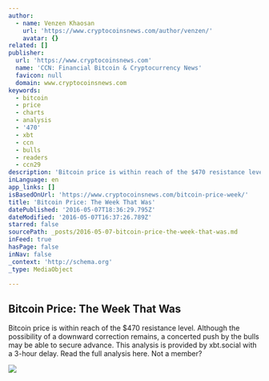 ```yaml
---
author:
  - name: Venzen Khaosan
    url: 'https://www.cryptocoinsnews.com/author/venzen/'
    avatar: {}
related: []
publisher:
  url: 'https://www.cryptocoinsnews.com'
  name: 'CCN: Financial Bitcoin & Cryptocurrency News'
  favicon: null
  domain: www.cryptocoinsnews.com
keywords:
  - bitcoin
  - price
  - charts
  - analysis
  - '470'
  - xbt
  - ccn
  - bulls
  - readers
  - ccn29
description: 'Bitcoin price is within reach of the $470 resistance level. Although the possibility of a downward correction remains, a concerted push by the bulls may be able to secure advance. This analysis is provided by xbt.social with a 3-hour delay. Read the full analysis here. Not a member?'
inLanguage: en
app_links: []
isBasedOnUrl: 'https://www.cryptocoinsnews.com/bitcoin-price-week/'
title: 'Bitcoin Price: The Week That Was'
datePublished: '2016-05-07T18:36:29.795Z'
dateModified: '2016-05-07T16:37:26.789Z'
starred: false
sourcePath: _posts/2016-05-07-bitcoin-price-the-week-that-was.md
inFeed: true
hasPage: false
inNav: false
_context: 'http://schema.org'
_type: MediaObject

---
```

<article style=""><h1>Bitcoin Price: The Week That Was</h1><p>Bitcoin price is within reach of the $470 resistance level. Although the possibility of a downward correction remains, a concerted push by the bulls may be able to secure advance. This analysis is provided by xbt.social with a 3-hour delay. Read the full analysis here. Not a member?</p><img src="https://www.cryptocoinsnews.com/wp-content/uploads/2016/05/Selection_20160507_001.png" /></article>